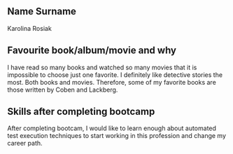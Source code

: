 ## Name Surname
Karolina Rosiak

## Favourite book/album/movie and why
I have read so many books and watched so many movies that it is impossible to choose just one favorite. I definitely like detective stories the most. Both books and movies. Therefore, some of my favorite books are those written by Coben and Lackberg.

## Skills after completing bootcamp
After completing bootcam, I would like to learn enough about automated test execution techniques to start working in this profession and change my career path.